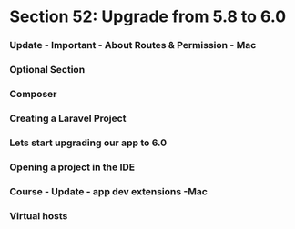 # Section 52: Upgrade from 5.8 to 6.0

### Update - Important - About Routes & Permission - Mac

### Optional Section

### Composer

### Creating a Laravel Project

### Lets start upgrading our app to 6.0

### Opening a project in the IDE

### Course - Update - app dev extensions -Mac

### Virtual hosts
